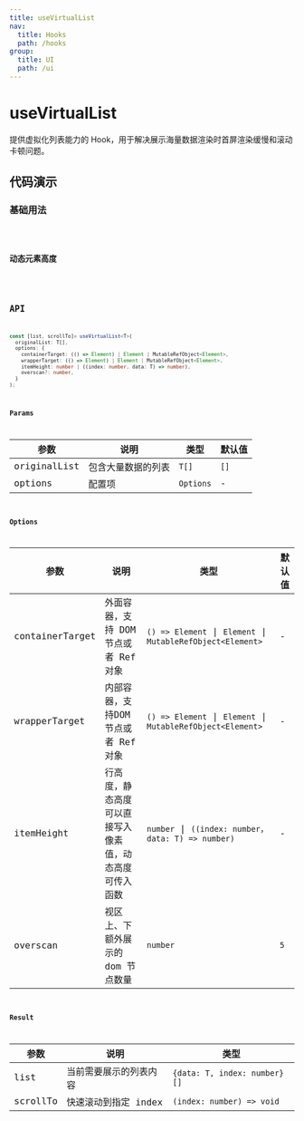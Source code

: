 ```yaml
---
title: useVirtualList
nav:
  title: Hooks
  path: /hooks
group:
  title: UI
  path: /ui
---
```


# useVirtualList

提供虚拟化列表能力的 Hook，用于解决展示海量数据渲染时首屏渲染缓慢和滚动卡顿问题。

## 代码演示

### 基础用法

<code src="./demo/demo1.tsx" />

### 动态元素高度

<code src="./demo/demo2.tsx" />

## API

```typescript
const [list, scrollTo]= useVirtualList<T>(
  originalList: T[], 
  options: {
    containerTarget: (() => Element) | Element | MutableRefObject<Element>,
    wrapperTarget: (() => Element) | Element | MutableRefObject<Element>,
    itemHeight: number | ((index: number, data: T) => number),
    overscan?: number,
  }
);
```

### Params

| 参数         | 说明               | 类型      | 默认值 |
|--------------|--------------------|-----------|--------|
| originalList | 包含大量数据的列表 | `T[]`     | `[]`   |
| options      | 配置项         | `Options` | -      |


### Options

| 参数            | 说明                                                   | 类型                                                        | 默认值 |
|-----------------|--------------------------------------------------------|-------------------------------------------------------------|--------|
| containerTarget | 外面容器，支持 DOM 节点或者 Ref 对象                   | `() => Element` \| `Element` \| `MutableRefObject<Element>` | -      |
| wrapperTarget   | 内部容器，支持DOM 节点或者 Ref 对象                    | `() => Element` \| `Element` \| `MutableRefObject<Element>` | -      |
| itemHeight      | 行高度，静态高度可以直接写入像素值，动态高度可传入函数 | `number` \| `((index: number， data: T) => number)`         | -      |
| overscan        | 视区上、下额外展示的 dom 节点数量                      | `number`                                                    | `5`    |

### Result

| 参数     | 说明                   | 类型                         |
|----------|------------------------|------------------------------|
| list     | 当前需要展示的列表内容 | `{data: T, index: number}[]` |
| scrollTo | 快速滚动到指定 index   | `(index: number) => void`    |
